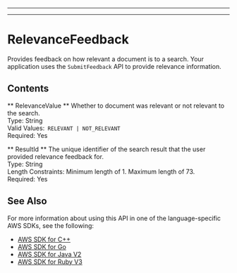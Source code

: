 --------

--------

# RelevanceFeedback<a name="API_RelevanceFeedback"></a>

Provides feedback on how relevant a document is to a search\. Your application uses the `SubmitFeedback` API to provide relevance information\.

## Contents<a name="API_RelevanceFeedback_Contents"></a>

 ** RelevanceValue **   <a name="Kendra-Type-RelevanceFeedback-RelevanceValue"></a>
Whether to document was relevant or not relevant to the search\.  
Type: String  
Valid Values:` RELEVANT | NOT_RELEVANT`   
Required: Yes

 ** ResultId **   <a name="Kendra-Type-RelevanceFeedback-ResultId"></a>
The unique identifier of the search result that the user provided relevance feedback for\.  
Type: String  
Length Constraints: Minimum length of 1\. Maximum length of 73\.  
Required: Yes

## See Also<a name="API_RelevanceFeedback_SeeAlso"></a>

For more information about using this API in one of the language\-specific AWS SDKs, see the following:
+  [AWS SDK for C\+\+](https://docs.aws.amazon.com/goto/SdkForCpp/kendra-2019-02-03/RelevanceFeedback) 
+  [AWS SDK for Go](https://docs.aws.amazon.com/goto/SdkForGoV1/kendra-2019-02-03/RelevanceFeedback) 
+  [AWS SDK for Java V2](https://docs.aws.amazon.com/goto/SdkForJavaV2/kendra-2019-02-03/RelevanceFeedback) 
+  [AWS SDK for Ruby V3](https://docs.aws.amazon.com/goto/SdkForRubyV3/kendra-2019-02-03/RelevanceFeedback) 